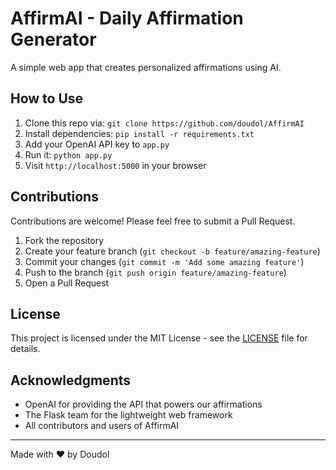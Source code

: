# AffirmAI - Daily Affirmation Generator
A simple web app that creates personalized affirmations using AI.

## How to Use
1. Clone this repo via: `git clone https://github.com/doudol/AffirmAI`
2. Install dependencies: `pip install -r requirements.txt`
3. Add your OpenAI API key to `app.py`
4. Run it: `python app.py`
5. Visit `http://localhost:5000` in your browser

## Contributions
Contributions are welcome! Please feel free to submit a Pull Request.

1. Fork the repository
2. Create your feature branch (`git checkout -b feature/amazing-feature`)
3. Commit your changes (`git commit -m 'Add some amazing feature'`)
4. Push to the branch (`git push origin feature/amazing-feature`)
5. Open a Pull Request

## License

This project is licensed under the MIT License - see the [LICENSE](LICENSE) file for details.

## Acknowledgments

- OpenAI for providing the API that powers our affirmations
- The Flask team for the lightweight web framework
- All contributors and users of AffirmAI

---

Made with ❤️ by Doudol
